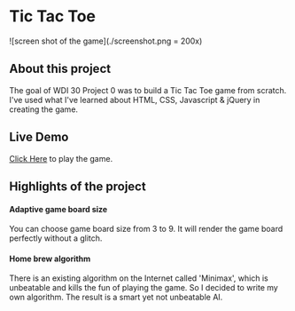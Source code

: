 # Tic Tac Toe
![screen shot of the game](./screenshot.png = 200x)
## About this project
The goal of WDI 30 Project 0 was to build a Tic Tac Toe game from scratch. I've used what I've learned about HTML, CSS, Javascript & jQuery in creating the game.

## Live Demo
[Click Here](https://noah1987.github.io/tic-tac-toe/) to play the game.

## Highlights of the project
#### Adaptive game board size
You can choose game board size from 3 to 9. It will render the game board perfectly without a glitch.

#### Home brew algorithm
There is an existing algorithm on the Internet called 'Minimax', which is unbeatable and kills the fun of playing the game.
So I decided to write my own algorithm. The result is a smart yet not unbeatable AI.
